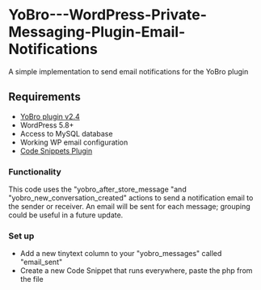 # YoBro---WordPress-Private-Messaging-Plugin-Email-Notifications
A simple implementation to send email notifications for the YoBro plugin 

## Requirements
- [YoBro plugin v2.4](https://codecanyon.net/item/yobro-wordpress-multi-user-private-messaging-plugin/20563304)
- WordPress 5.8+
- Access to MySQL database
- Working WP email configuration
- [Code Snippets Plugin](https://wordpress.org/plugins/code-snippets/)

### Functionality
This code uses the "yobro_after_store_message "and "yobro_new_conversation_created" actions to send a notification email to the sender or receiver. An email will be sent for each message; grouping could be useful in a future update.

### Set up

 - Add a new tinytext column to your "yobro_messages" called "email_sent"
 - Create a new Code Snippet that runs everywhere, paste the php from the file
